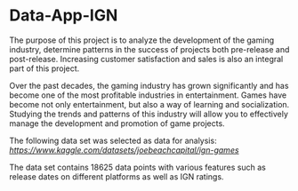 # Data-App-IGN
The purpose of this project is to analyze the development of the gaming industry, determine patterns in the success of projects both pre-release and post-release. Increasing customer satisfaction and sales is also an integral part of this project. 

Over the past decades, the gaming industry has grown significantly and has become one of the most profitable industries in entertainment. Games have become not only entertainment, but also a way of learning and socialization. Studying the trends and patterns of this industry will allow you to effectively manage the development and promotion of game projects.

The following data set was selected as data for analysis: *https://www.kaggle.com/datasets/joebeachcapital/ign-games*

The data set contains 18625 data points with various features such as release dates on different platforms as well as IGN ratings.
